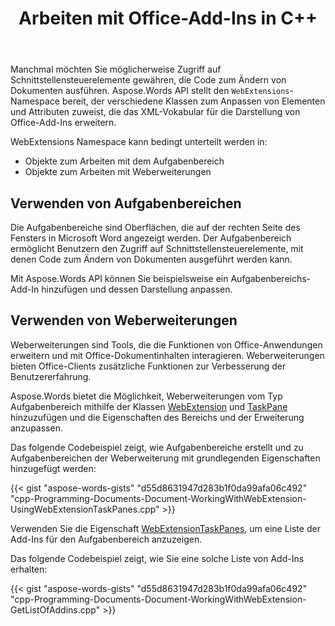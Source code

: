 ﻿---
title: Arbeiten mit Office-Add-Ins in C++
second_title: Aspose.Words für C++
articleTitle: Arbeiten mit Office-Add-Ins
linktitle: Arbeiten mit Office-Add-Ins
description: "Aspose.Words für C++ bietet verschiedene Klassen für die Arbeit mit Office-Add-Ins. Sie können den Aufgabenbereich über die Weberweiterung hinzufügen und die Eigenschaften des Bereichs und der Erweiterung anpassen."
type: docs
weight: 50
url: /de/cpp/work-with-office-add-ins/
---

Manchmal möchten Sie möglicherweise Zugriff auf Schnittstellensteuerelemente gewähren, die Code zum Ändern von Dokumenten ausführen. Aspose.Words API stellt den `WebExtensions`-Namespace bereit, der verschiedene Klassen zum Anpassen von Elementen und Attributen zuweist, die das XML-Vokabular für die Darstellung von Office-Add-Ins erweitern.

WebExtensions Namespace kann bedingt unterteilt werden in:

* Objekte zum Arbeiten mit dem Aufgabenbereich
* Objekte zum Arbeiten mit Weberweiterungen

## Verwenden von Aufgabenbereichen

Die Aufgabenbereiche sind Oberflächen, die auf der rechten Seite des Fensters in Microsoft Word angezeigt werden. Der Aufgabenbereich ermöglicht Benutzern den Zugriff auf Schnittstellensteuerelemente, mit denen Code zum Ändern von Dokumenten ausgeführt werden kann.

Mit Aspose.Words API können Sie beispielsweise ein Aufgabenbereichs-Add-In hinzufügen und dessen Darstellung anpassen.

## Verwenden von Weberweiterungen

Weberweiterungen sind Tools, die die Funktionen von Office-Anwendungen erweitern und mit Office-Dokumentinhalten interagieren. Weberweiterungen bieten Office-Clients zusätzliche Funktionen zur Verbesserung der Benutzererfahrung.

Aspose.Words bietet die Möglichkeit, Weberweiterungen vom Typ Aufgabenbereich mithilfe der Klassen [WebExtension](https://reference.aspose.com/words/cpp/aspose.words.webextensions/webextension/) und [TaskPane](https://reference.aspose.com/words/cpp/aspose.words.webextensions/taskpane/) hinzuzufügen und die Eigenschaften des Bereichs und der Erweiterung anzupassen.

Das folgende Codebeispiel zeigt, wie Aufgabenbereiche erstellt und zu Aufgabenbereichen der Weberweiterung mit grundlegenden Eigenschaften hinzugefügt werden:

{{< gist "aspose-words-gists" "d55d8631947d283b1f0da99afa06c492" "cpp-Programming-Documents-Document-WorkingWithWebExtension-UsingWebExtensionTaskPanes.cpp" >}}

Verwenden Sie die Eigenschaft [WebExtensionTaskPanes](https://reference.aspose.com/words/cpp/aspose.words/document/get_webextensiontaskpanes/), um eine Liste der Add-Ins für den Aufgabenbereich anzuzeigen.

Das folgende Codebeispiel zeigt, wie Sie eine solche Liste von Add-Ins erhalten:

{{< gist "aspose-words-gists" "d55d8631947d283b1f0da99afa06c492" "cpp-Programming-Documents-Document-WorkingWithWebExtension-GetListOfAddins.cpp" >}}
